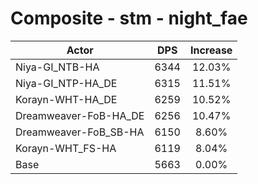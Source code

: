# Composite - stm - night_fae
| Actor | DPS | Increase |
|---|:---:|:---:|
|Niya-GI_NTB-HA|6344|12.03%|
|Niya-GI_NTP-HA_DE|6315|11.51%|
|Korayn-WHT-HA_DE|6259|10.52%|
|Dreamweaver-FoB-HA_DE|6256|10.47%|
|Dreamweaver-FoB_SB-HA|6150|8.60%|
|Korayn-WHT_FS-HA|6119|8.04%|
|Base|5663|0.00%|
